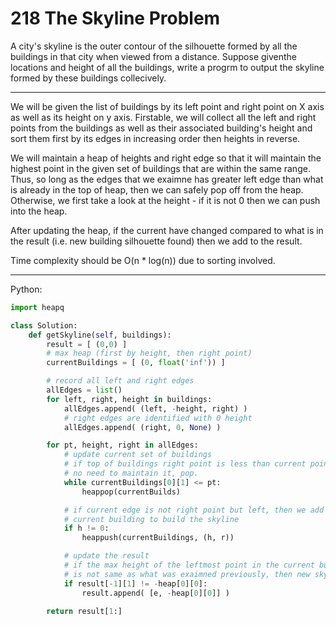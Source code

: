218 The Skyline Problem
=======================

A city's skyline is the outer contour of the silhouette formed by all the
buildings in that city when viewed from a distance. Suppose giventhe locations
and height of all the buildings, write a progrm to output the skyline formed by
these buildings collecively.

---

We will be given the list of buildings by its left point and right point on
X axis as well as its height on y axis. Firstable, we will collect all the left
and right points from the buildings as well as their associated building's
height and sort them first by its edges in increasing order then heights in
reverse.

We will maintain a heap of heights and right edge so that it will maintain the
highest point in the given set of buildings that are within the same range.
Thus, so long as the edges that we exaimne has greater left edge than what is
already in the top of heap, then we can safely pop off from the heap.
Otherwise, we first take a look at the height - if it is not 0 then we can push
into the heap.

After updating the heap, if the current have changed compared to what is in the
result (i.e. new building silhouette found) then we add to the result.


Time complexity should be O(n * log(n)) due to sorting involved.

---

Python:

```python
import heapq

class Solution:
    def getSkyline(self, buildings):
        result = [ (0,0) ]
        # max heap (first by height, then right point)
        currentBuildings = [ (0, float('inf')) ]

        # record all left and right edges
        allEdges = list()
        for left, right, height in buildings:
            allEdges.append( (left, -height, right) )
            # right edges are identified with 0 height
            allEdges.append( (right, 0, None) )

        for pt, height, right in allEdges:
            # update current set of buildings
            # if top of buildings right point is less than current point
            # no need to maintain it, pop.
            while currentBuildings[0][1] <= pt:
                heappop(currentBuilds)

            # if current edge is not right point but left, then we add to the
            # current building to build the skyline
            if h != 0:
                heappush(currentBuildings, (h, r))

            # update the result
            # if the max height of the leftmost point in the current building
            # is not same as what was exaimned previously, then new skyline
            if result[-1][1] != -heap[0][0]:
                result.append( [e, -heap[0][0]] )

        return result[1:]
```
